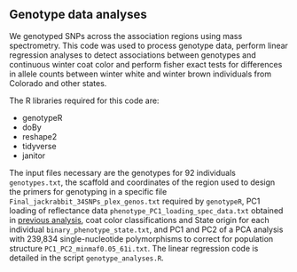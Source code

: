 ## Genotype data analyses

We genotyped SNPs across the association regions using mass spectrometry. This code was used to process genotype data, perform linear regression analyses to detect associations between genotypes and continuous winter coat color and perform fisher exact tests for differences in allele counts between winter white and winter brown individuals from Colorado and other states.

The R libraries required for this code are:
- genotypeR
- doBy
- reshape2
- tidyverse
- janitor

The input files necessary are the genotypes for 92 individuals `genotypes.txt`, the scaffold and coordinates of the region used to design the primers for genotyping in a specific file `Final_jackrabbit_34SNPs_plex_genos.txt` required by `genotypeR`, PC1 loading of reflectance data `phenotype_PC1_loading_spec_data.txt` obtained in [previous analysis](https://github.com/MafaldaSFerreira/wtjr_winter_camouflage_evolution/blob/master/analyses_of_reflectance_data/README.md), coat color classifications and State origin for each individual `binary_phenotype_state.txt`, and PC1 and PC2 of a PCA analysis with 239,834 single-nucleotide polymorphisms to correct for population structure `PC1_PC2_minmaf0.05_61i.txt`. The linear regression code is detailed in the script `genotype_analyses.R`.

